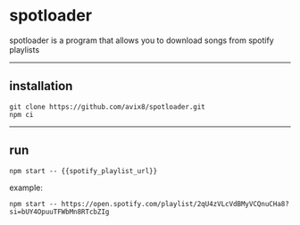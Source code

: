 # spotloader

spotloader is a program that allows you to download songs from spotify playlists

---
## installation

```
git clone https://github.com/avix8/spotloader.git
npm ci
```

---
## run
```
npm start -- {{spotify_playlist_url}}
```
example:
```
npm start -- https://open.spotify.com/playlist/2qU4zVLcVdBMyVCQnuCHa8?si=bUY4OpuuTFWbMn8RTcbZIg
```